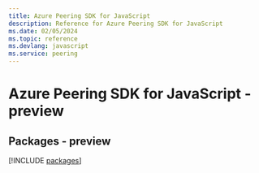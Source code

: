 ```yaml
---
title: Azure Peering SDK for JavaScript
description: Reference for Azure Peering SDK for JavaScript
ms.date: 02/05/2024
ms.topic: reference
ms.devlang: javascript
ms.service: peering
---
```

# Azure Peering SDK for JavaScript - preview
## Packages - preview
[!INCLUDE [packages](peering-index.md)]